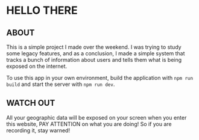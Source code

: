 # HELLO THERE
## ABOUT
This is a simple project I made over the weekend. I was trying to study some legacy features, and as a conclusion, I made a simple system that tracks a bunch of information about users and tells them what is being exposed on the internet.

To use this app in your own environment, build the application with ```npm run build``` and start the server with ```npm run dev```.

## WATCH OUT
All your geographic data will be exposed on your screen when you enter this website, PAY ATTENTION on what you are doing! So if you are recording it, stay warned!
